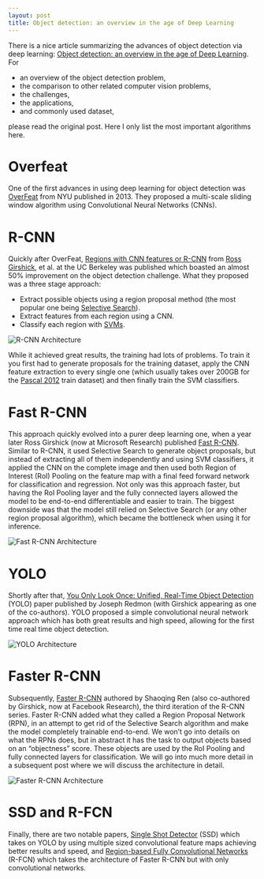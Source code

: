 ```yaml
---
layout: post
title: Object detection: an overview in the age of Deep Learning
---
```


There is a nice article summarizing the advances of object detection via deep learning: [Object detection: an overview in the age of Deep Learning](https://tryolabs.com/blog/2017/08/30/object-detection-an-overview-in-the-age-of-deep-learning/). For 

  - an overview of the object detection problem, 
  - the comparison to other related computer vision problems, 
  - the challenges, 
  - the applications,
  - and commonly used dataset, 
  
please read the original post. Here I only list the most important algorithms here.

# Overfeat

One of the first advances in using deep learning for object detection was [OverFeat](https://arxiv.org/abs/1312.6229) from NYU published in 2013. They proposed a multi-scale sliding window algorithm using Convolutional Neural Networks (CNNs).

# R-CNN

Quickly after OverFeat, [Regions with CNN features or R-CNN](https://arxiv.org/abs/1311.2524) from [Ross Girshick](http://www.rossgirshick.info/), et al. at the UC Berkeley was published which boasted an almost 50% improvement on the object detection challenge. What they proposed was a three stage approach:

  - Extract possible objects using a region proposal method (the most popular one being [Selective Search](http://www.huppelen.nl/publications/selectiveSearchDraft.pdf)).
  - Extract features from each region using a CNN.
  - Classify each region with [SVMs](https://en.wikipedia.org/wiki/Support_vector_machine)</a>.

![R-CNN Architecture](https://tryolabs.com/images/blog/post-images/2017-08-30-object-detection/rcnn.jpg)

While it achieved great results, the training had lots of problems. To train it you first had to generate proposals for the training dataset, apply the CNN feature extraction to every single one (which usually takes over 200GB for the [Pascal 2012](http://host.robots.ox.ac.uk/pascal/VOC/voc2012/) train dataset) and then finally train the SVM classifiers.

# Fast R-CNN

This approach quickly evolved into a purer deep learning one, when a year later Ross Girshick (now at Microsoft Research) published [Fast R-CNN](https://arxiv.org/abs/1504.08083). Similar to R-CNN, it used Selective Search to generate object proposals, but instead of extracting all of them independently and using SVM classifiers, it applied the CNN on the complete image and then used both Region of Interest (RoI) Pooling on the feature map with a final feed forward network for classification and regression. Not only was this approach faster, but having the RoI Pooling layer and the fully connected layers allowed the model to be end-to-end differentiable and easier to train. The biggest downside was that the model still relied on Selective Search (or any other region proposal algorithm), which became the bottleneck when using it for inference.

![Fast R-CNN Architecture](https://tryolabs.com/images/blog/post-images/2017-08-30-object-detection/fastrcnn.jpg)

# YOLO

Shortly after that, [You Only Look Once: Unified, Real-Time Object Detection](https://arxiv.org/abs/1506.02640) (YOLO) paper published by Joseph Redmon (with Girshick appearing as one of the co-authors). YOLO proposed a simple convolutional neural network approach which has both great results and high speed, allowing for the first time real time object detection.

![YOLO Architecture](https://tryolabs.com/images/blog/post-images/2017-08-30-object-detection/yolo.jpg)

# Faster R-CNN

Subsequently, [Faster R-CNN](https://arxiv.org/abs/1506.01497) authored by Shaoqing Ren (also co-authored by Girshick, now at Facebook Research), the third iteration of the R-CNN series. Faster R-CNN added what they called a Region Proposal Network (RPN), in an attempt to get rid of the Selective Search algorithm and make the model completely trainable end-to-end. We won’t go into details on what the RPNs does, but in abstract it has the task to output objects based on an “objectness” score. These objects are used by the RoI Pooling and fully connected layers for classification. We will go into much more detail in a subsequent post where we will discuss the architecture in detail.

![Faster R-CNN Architecture](https://tryolabs.com/images/blog/post-images/2017-08-30-object-detection/fasterrcnn.jpg)

# SSD and R-FCN

Finally, there are two notable papers, [Single Shot Detector](https://arxiv.org/abs/1512.02325) (SSD) which takes on YOLO by using multiple sized convolutional feature maps achieving better results and speed, and [Region-based Fully Convolutional Networks](https://arxiv.org/abs/1605.06409) (R-FCN) which takes the architecture of Faster R-CNN but with only convolutional networks.
